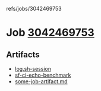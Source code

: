 refs/jobs/3042469753

# Job [3042469753](https://github.com/rokmoln/support-firecloud/runs/3042469753?check_suite_focus=true)

## Artifacts

* [log.sh-session](log.sh-session)
* [sf-ci-echo-benchmark](sf-ci-echo-benchmark)
* [some-job-artifact.md](some-job-artifact.md)

